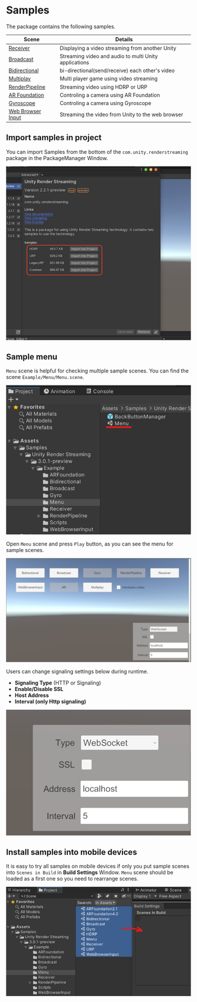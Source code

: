 # Samples

The package contains the following samples. 

| Scene | Details |
| ----- | ------- |
| [Receiver](sample-receiver.md) | Displaying a video streaming from another Unity |
| [Broadcast](sample-broadcast.md) | Streaming video and audio to multi Unity applications |
| [Bidirectional](sample-bidirectional.md) | bi-directional(send/receive) each other's video |
| [Multiplay](sample-multiplay.md) | Multi player game using video streaming |
| [RenderPipeline](sample-renderpipeline.md) | Streaming video using HDRP or URP |
| [AR Foundation](sample-arfoundation.md) | Controling a camera using AR Foundation |
| [Gyroscope](sample-gyroscope.md) | Controling a camera using Gyroscope |
| [Web Browser Input](sample-browserinput.md) | Streaming the video from Unity to the web browser |


## Import samples in project
You can import Samples from the bottom of the `com.unity.renderstreaming` package in the PackageManager Window.

![Sample List](images/renderstreaming_samples.png)

## Sample menu

`Menu` scene is helpful for checking multiple sample scenes. You can find the scene `Example/Menu/Menu.scene`.

![Sample menu](images/sample_menu.png)

Open `Menu` scene and press `Play` button, as you can see the menu for sample scenes.

![Sample menu](images/sample_menu_scene.png)

Users can change signaling settings below during runtime.

- **Signaling Type** (HTTP or Signaling)
- **Enable/Disable SSL**
- **Host Address**
- **Interval (only Http signaling)**

![Sample menu](images/sample_menu_setting_panel.png)

## Install samples into mobile devices 

It is easy to try all samples on mobile devices if only you put sample scenes into `Scenes in Build` in **Build Settings** Window. `Menu` scene should be loaded as a first one so you need to rearrange scenes.

![Build Settings](images/sample_buildsettings.png)